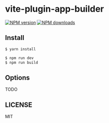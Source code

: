 # vite-plugin-app-builder

[![NPM version](https://img.shields.io/npm/v/vite-plugin-app-builder.svg?style=flat)](https://npmjs.org/package/vite-plugin-app-builder)
[![NPM downloads](http://img.shields.io/npm/dm/vite-plugin-app-builder.svg?style=flat)](https://npmjs.org/package/vite-plugin-app-builder)

## Install

```bash
$ yarn install
```

```bash
$ npm run dev
$ npm run build
```

## Options

TODO

## LICENSE

MIT
